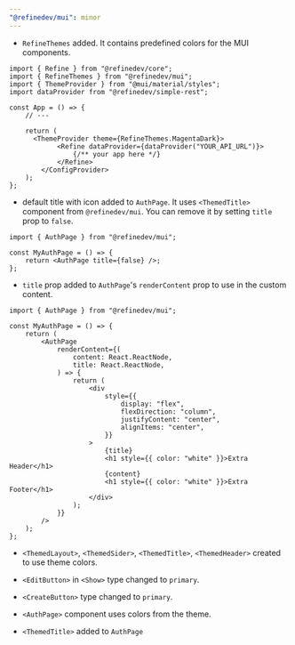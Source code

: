 ```yaml
---
"@refinedev/mui": minor
---
```


-   `RefineThemes` added. It contains predefined colors for the MUI components.

```tsx
import { Refine } from "@refinedev/core";
import { RefineThemes } from "@refinedev/mui";
import { ThemeProvider } from "@mui/material/styles";
import dataProvider from "@refinedev/simple-rest";

const App = () => {
    // ---

    return (
      <ThemeProvider theme={RefineThemes.MagentaDark}>
            <Refine dataProvider={dataProvider("YOUR_API_URL")}>
                {/** your app here */}
            </Refine>
        </ConfigProvider>
    );
};
```

-   default title with icon added to `AuthPage`. It uses `<ThemedTitle>` component from `@refinedev/mui`. You can remove it by setting `title` prop to `false`.

```tsx
import { AuthPage } from "@refinedev/mui";

const MyAuthPage = () => {
    return <AuthPage title={false} />;
};
```

-   `title` prop added to `AuthPage`'s `renderContent` prop to use in the custom content.

```tsx
import { AuthPage } from "@refinedev/mui";

const MyAuthPage = () => {
    return (
        <AuthPage
            renderContent={(
                content: React.ReactNode,
                title: React.ReactNode,
            ) => {
                return (
                    <div
                        style={{
                            display: "flex",
                            flexDirection: "column",
                            justifyContent: "center",
                            alignItems: "center",
                        }}
                    >
                        {title}
                        <h1 style={{ color: "white" }}>Extra Header</h1>
                        {content}
                        <h1 style={{ color: "white" }}>Extra Footer</h1>
                    </div>
                );
            }}
        />
    );
};
```

-   `<ThemedLayout>`, `<ThemedSider>`, `<ThemedTitle>`, `<ThemedHeader>` created to use theme colors.

-   `<EditButton>` in `<Show>` type changed to `primary`.
-   `<CreateButton>` type changed to `primary`.

-   `<AuthPage>` component uses colors from the theme.
-   `<ThemedTitle>` added to `AuthPage`
